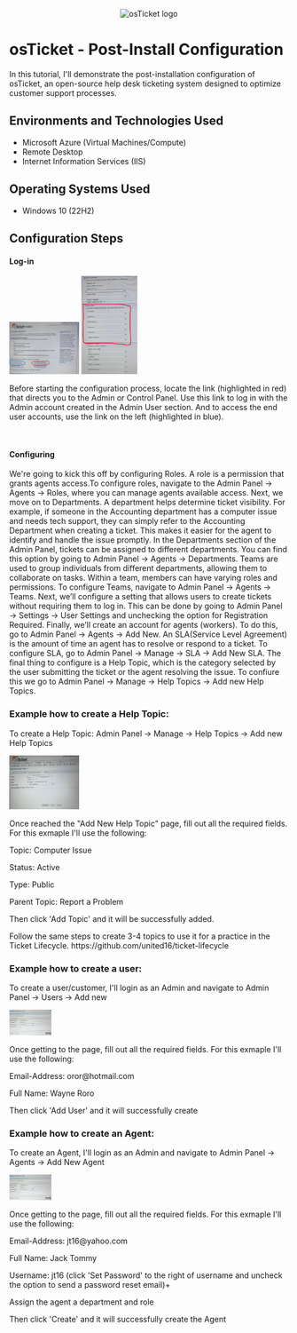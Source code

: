 <p align="center">
<img src="https://i.imgur.com/Clzj7Xs.png" alt="osTicket logo"/>
</p>

<h1>osTicket - Post-Install Configuration</h1>
In this tutorial, I'll demonstrate the post-installation configuration of osTicket, an open-source help desk ticketing system designed to optimize customer support processes. 
<br />


<h2>Environments and Technologies Used</h2>

- Microsoft Azure (Virtual Machines/Compute)
- Remote Desktop
- Internet Information Services (IIS)

<h2>Operating Systems Used </h2>

- Windows 10</b> (22H2) <br />


<h2>Configuration Steps</h2>

<h4>Log-in</h4>
<p>
<img src="link.jpg" height="25%" width="25%" alt="Link"/> <img src="Credentials.jpg" height="20%" width="20%" alt="Credentials"/> 
</p>
<p>
Before starting the configuration process, locate the link (highlighted in red) that directs you to the Admin or Control Panel. Use this link to log in with the Admin account created in the Admin User section. And to access the end user accounts, use the link on the left (highlighted in blue).
</p>
<br />

<h4>Configuring</h4>

<p>
We're going to kick this off by configuring Roles. A role is a permission that grants agents access.To configure roles, navigate to the Admin Panel → Agents → Roles, where you can manage agents available access. Next, we move on to Departments. A department helps determine ticket visibility. For example, if someone in the Accounting department has a computer issue and needs tech support, they can simply refer to the Accounting Department when creating a ticket. This makes it easier for the agent to identify and handle the issue promptly. In the Departments section of the Admin Panel, tickets can be assigned to different departments. You can find this option by going to Admin Panel → Agents → Departments. Teams are used to group individuals from different departments, allowing them to collaborate on tasks. Within a team, members can have varying roles and permissions. To configure Teams, navigate to Admin Panel → Agents → Teams. Next, we’ll configure a setting that allows users to create tickets without requiring them to log in. This can be done by going to Admin Panel → Settings → User Settings and unchecking the option for Registration Required. Finally, we’ll create an account for agents (workers). To do this, go to Admin Panel → Agents → Add New. An SLA(Service Level Agreement) is the amount of time an agent has to resolve or respond to a ticket. To configure SLA, go to Admin Panel → Manage → SLA → Add New SLA. The final thing to configure is a Help Topic, which is the category selected by the user submitting the ticket or the agent resolving the issue. To confiure this we go to Admin Panel → Manage → Help Topics → Add new Help Topics.

<br />


<h3>Example how to create a Help Topic:</h3>
<p>To create a Help Topic: Admin Panel → Manage → Help Topics → Add new Help Topics</p>

<img src="New Help Topic.jpg" height="25%" width="25%" alt="Help Topic" />

<p>Once reached the "Add New Help Topic" page, fill out all the required fields. For this exmaple I'll use the following:</p>
<p>Topic: Computer Issue</p>
<p>Status: Active</p>
<p>Type: Public</p>
<p>Parent Topic: Report a Problem</p>

<p>Then click 'Add Topic' and it will be successfully added.</p>

<p>Follow the same steps to create 3-4 topics to use it for a practice in the Ticket Lifecycle. https://github.com/united16/ticket-lifecycle</p>


<h3>Example how to create a user:</h3>

<p>To create a user/customer, I'll login as an Admin and navigate to Admin Panel → Users → Add new</p>

<p><img src="New user.jpg" height="15%" width="15%" alt="New user" /></p>

<p>Once getting to the page, fill out all the required fields. For this exmaple I'll use the following: </p>
<p>Email-Address: oror@hotmail.com</p>
<p>Full Name: Wayne Roro</p>

<p>Then click 'Add User' and it will successfully create</p>


<h3>Example how to create an Agent:</h3>

<p>To create an Agent, I'll login as an Admin and navigate to Admin Panel → Agents → Add New Agent</p>

<p><img src="New user.jpg" height="15%" width="15%" alt="New user" /></p>

<p>Once getting to the page, fill out all the required fields. For this exmaple I'll use the following: </p>
<p>Email-Address: jt16@yahoo.com</p>
<p>Full Name: Jack Tommy</p>
<p>Username: jt16 (click 'Set Password' to the right of username and uncheck the option to send a password reset email)+
</p>
<p>Assign the agent a department and role</p>

<p>Then click 'Create' and it will successfully create the Agent</p>
















<!-- <h2>Creating Role, Department, Teams and Users</h2>

<h4>Roles<h4/> 
 <br />
  
<p>
Enter login information and click the 'Login' button
</p>

<img src="Roles/Credentials .jpg" height="15%" width="15%" alt="Credentials"/>
<br /> <br />

Admin Panel 
<p>
  Then click 'Admin Panel'(circled in blue)
</p>
<img src="Roles/Panel.jpg" height="15%" width="15%" alt="Admin Panel"/>
<br /> <br />

Agents  
<p>
 Next, hover the cursor over 'Agents' and click on 'Roles'
</p>
<img src="Roles/Cursor.jpg" height="15%" width="15%" alt="Cursor"/>
<br /> <br />

Roles 
<p>
 Once on the Roles page, click 'Add New Role'
</p>

<img src="Roles/Adding.jpg" height="15%" width="15%" alt="Adding"/>
<br /> <br />

Naming
<p>
 Give the new role a name
</p>
<img src="Roles/Naming.jpg" height="15%" width="15%" alt="Naming"/>
<br /> <br />

Permission
<p>
After naming the role, go to the 'Permissions' section (to the right of 'Definition') and assign either full access or minimum access, depending on the level of access you want to grant.Then, click the 'Add Role' button at the bottom to create the role.
</p>
<img src="Roles/Permiss.jpg" height="15%" width="15%" alt="Permissions"/>
<br /> <br />

Success
<p>
Role has been created and will appear at the top of the list. You can click on it to modify the permissions or change the name
</p>
<img src="Roles/Success.jpg" height="15%" width="15%" alt="Success"/>
<br /> <br /> 


<h3>Department</h3> <br />

Admin Panel
<p>
 Click on 'Admin Panel'(circled in blue)
</p>
<img src="Roles/Panel.jpg" height="15%" width="15%" alt= "Panel"/>
<br /> <br />

Agents
<p>
Hover the cursor over "Agents," then click on Department.
</p>
<img src="" height="15%" width="15%" alt="Agent"/>
<br /> <br />



Before beginning the configuration process,locate the link(highlited in red) to direct you to the Admin or Control pannel to log in with the Admin account that was created in the Admin User section.
<img src="" height="25%" width="25%" alt=""/> 

<p>
</p>
<img src="" height="15%" width="15%" alt=""/>
<br /> <br />


-->
